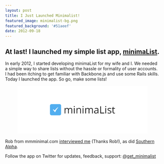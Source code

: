 ```yaml
---
layout: post
title: I Just Launched Minimalist!
featured_image: minimalist-bg.png
featured_background: '#51aeef'
date: 2012-09-18
---
```

## At last! I launched my simple list app, [minimaList](http://getminimalist.com).

In early 2012, I started developing minimaList for my wife and I. We needed a simple way to share lists without the hassle or formality of user accounts. I had been itching to get familiar with Backbone.js and use some Rails skills. Today I launched the app. So go, make some lists!

<figure><a href="http://getminimalist.com" target="_blank"><img src="../img/minimalist.png"/></a></figure>

Rob from mmminimal.com [interviewed me](http://mmminimal.com/introducing-minimalist-a-hassle-free-list-app/) (Thanks Rob!), as did [Southern Alpha](http://southernalpha.com/general/new-orleans-developer-builds-a-simple-clean-app-to-help-organize-your-life/).

Follow the app on Twitter for updates, feedback, support: [@get_minimalist](http://twitter.com/get_minimalist)
